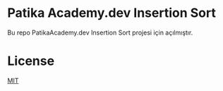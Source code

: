 # Patika Academy.dev Insertion Sort

Bu repo PatikaAcademy.dev Insertion Sort projesi için açılmıştır. 

# License

[MIT](LICENSE)
